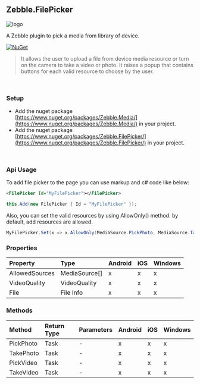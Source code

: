 ﻿[logo]: https://raw.githubusercontent.com/Geeksltd/Zebble.FilePicker/master/icon.png "Zebble.FilePicker"


## Zebble.FilePicker

![logo]

A Zebble plugin to pick a media from library of device.


[![NuGet](https://img.shields.io/nuget/v/Zebble.FilePicker.svg?label=NuGet)](https://www.nuget.org/packages/Zebble.FilePicker/)

> It allows the user to upload a file from device media resource or turn on the camera to take a video or photo. It raises a popup that contains buttons for each valid resource to choose by the user.

<br>


### Setup
* Add the nuget package [https://www.nuget.org/packages/Zebble.Media/](https://www.nuget.org/packages/Zebble.Media/) in your project.
* Add the nuget package [https://www.nuget.org/packages/Zebble.FilePicker/](https://www.nuget.org/packages/Zebble.FilePicker/) in your project.
<br>


### Api Usage

To add file picker to the page you can use markup and c# code like below:
```xml
<FilePicker Id="MyFilePicker"></FilePicker>
```
```csharp
this.Add(new FilePicker { Id = "MyFilePicker" });
```
Also, you can set the valid resources by using AllowOnly() method. by default, add resources are allowed.
```csharp
MyFilePicker.Set(x => x.AllowOnly(MediaSource.PickPhoto, MediaSource.TakePhoto));
```

### Properties
| Property     | Type         | Android | iOS | Windows |
| :----------- | :----------- | :------ | :-- | :------ |
| AllowedSources           | MediaSource[]          | x       | x   | x       |
| VideoQuality   | VideoQuality  | x | x | x |
| File    | File Info | x | x | x |


### Methods
| Method       | Return Type  | Parameters                          | Android | iOS | Windows |
| :----------- | :----------- | :-----------                        | :------ | :-- | :------ |
| PickPhoto         | Task| -| x       | x   | x       |
| TakePhoto         | Task| -| x       | x   | x       |
| PickVideo         | Task| -| x       | x   | x       |
| TakeVideo         | Task| -| x       | x   | x       |
